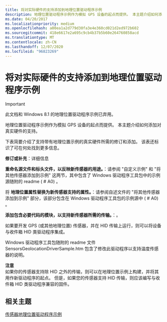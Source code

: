 ```yaml
---
title: 将对实际硬件的支持添加到地理位置驱动程序示例
description: 地理位置驱动程序示例作为模拟 GPS 设备的起点而提供。 本主题介绍如何添加对真实硬件的支持。
ms.date: 04/20/2017
ms.localizationpriority: medium
ms.openlocfilehash: a00ea1a2d779d30fa3e4e360cd021d2ed972b602
ms.sourcegitcommit: 418e6617e2a695c9cb4b37b5b60e264760858acd
ms.translationtype: MT
ms.contentlocale: zh-CN
ms.lasthandoff: 12/07/2020
ms.locfileid: "96823269"
---
```

# <a name="adding-support-for-real-hardware-to-the-geolocation-driver-sample"></a>将对实际硬件的支持添加到地理位置驱动程序示例

> [!IMPORTANT] 
> 此文档和 Windows 8.1 的地理位置驱动程序示例已弃用。

地理位置驱动程序示例作为模拟 GPS 设备的起点而提供。 本主题介绍如何添加对真实硬件的支持。

下表简要介绍了支持带有地理位置示例的真实硬件所需的修订和添加。 该表还标识了可在何处找到更多信息。

**修订或补充**：详细信息

**重命名源文件和标头文件，以反映新传感器的用途。**：请参阅 "自定义示例" 和 "将其他传感器添加到示例" 这两节，其中包含了 Windows 驱动程序工具包中的示例源随附的 readme ( # A0) 。

将 **地理位置属性替换为新传感器支持的属性。**：请参阅自述文件的 "将其他传感器添加到示例" 部分，该部分包含在 Windows 驱动程序工具包的示例源中 ( # A0) 。

**添加包含必要代码的模块，以支持新传感器所需的传输。**：。


 

如果要开发 GPS (或其他地理位置) 传感器，并在 HID 传输上运行，则可以将设备与收件箱 HID 类驱动程序集成。

Windows 驱动程序工具包随附的 readme 文件 SensorsGeolocationDriverSample.htm 包含了修改此驱动程序以支持温度传感器的说明。

**注意**  
如果你的传感器支持除 HID 之外的传输，则可以在地理位置示例上构建，并将其用作新驱动程序的起点。 但是，如果您的传感器支持 HID 传输，则应该编写与收件箱 HID 类驱动程序兼容的固件。

 

## <a name="related-topics"></a>相关主题
[传感器地理位置驱动程序示例](sensors-geolocation-driver-sample.md)  



